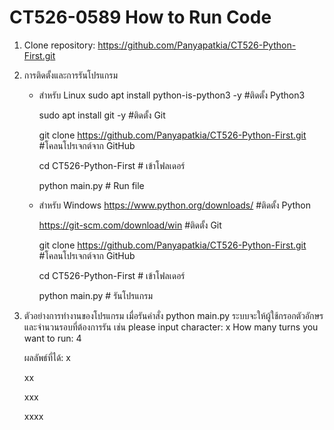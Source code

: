 ﻿# CT526-0589  How to Run Code
1. Clone repository:
https://github.com/Panyapatkia/CT526-Python-First.git

2. การติดตั้งและการรันโปรแกรม
    - สำหรับ Linux
        sudo apt install python-is-python3 -y  #ติดตั้ง Python3

        sudo apt install git -y  #ติดตั้ง Git

        git clone https://github.com/Panyapatkia/CT526-Python-First.git  #โคลนโปรเจกต์จาก GitHub


        cd CT526-Python-First  # เข้าโฟลเดอร์

        python main.py  # Run file
 
    - สำหรับ Windows
        https://www.python.org/downloads/  #ติดตั้ง Python

        https://git-scm.com/download/win   #ติดตั้ง Git

        git clone https://github.com/Panyapatkia/CT526-Python-First.git  #โคลนโปรเจกต์จาก GitHub

        cd CT526-Python-First # เข้าโฟลเดอร์

        python main.py # รันโปรแกรม

3. ตัวอย่างการทำงานของโปรแกรม
    เมื่อรันคำสั่ง python main.py ระบบจะให้ผู้ใช้กรอกตัวอักษร และจำนวนรอบที่ต้องการรัน เช่น
    please input character: x
    How many turns you want to run: 4

    ผลลัพธ์ที่ได้:
    x

    xx

    xxx
    
    xxxx